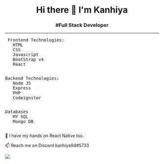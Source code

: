 <h1 align="center">Hi there 👋 I'm Kanhiya</h1> 
<h3 align="center"> #Full Stack Developer</h3> 
<hr>
  
  <pre> Frontend Technologies:
   HTML
   CSS 
   Javascript
   BootStrap v4
   React
  </pre>
    
  <pre>Backend Technologies:
   Node JS
   Express
   PHP
   Codeigniter
   </pre>
    
  <pre>Databases
   MY SQL
   Mongo DB
   </pre>

🌱 I have my hands on React Native too.

📫 Reach me on Discord kanhiya94#5733


![](https://github-readme-stats.vercel.app/api?username=kanhiya94&show_icons=true&theme=great-gatsby&hide=stars&border_radius=6&count_private=true)


